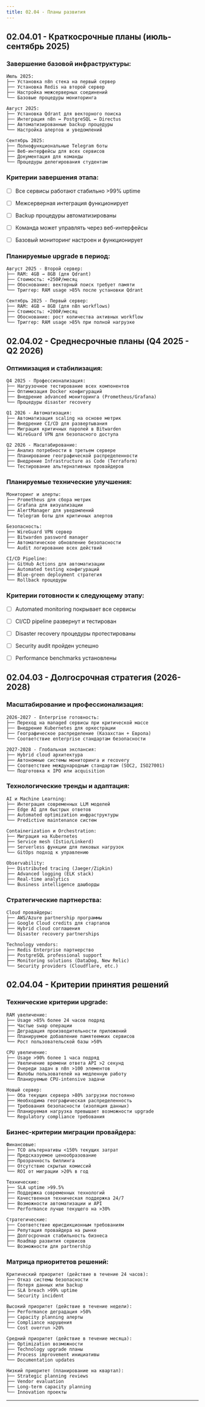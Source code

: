 ```yaml
---
title: 02.04 - Планы развития
---
```


## 02\.04.01 - Краткосрочные планы (июль-сентябрь 2025)

### Завершение базовой инфраструктуры:

```
Июль 2025:
├── Установка n8n стека на первый сервер
├── Установка Redis на второй сервер
├── Настройка межсерверных соединений
└── Базовые процедуры мониторинга

Август 2025:
├── Установка Qdrant для векторного поиска
├── Интеграция n8n ↔ PostgreSQL ↔ Directus
├── Автоматизированные backup процедуры
└── Настройка алертов и уведомлений

Сентябрь 2025:
├── Полнофункциональные Telegram боты
├── Веб-интерфейсы для всех сервисов
├── Документация для команды
└── Процедуры делегирования студентам
```

### Критерии завершения этапа:

* [ ] Все сервисы работают стабильно >99% uptime

* [ ] Межсерверная интеграция функционирует

* [ ] Backup процедуры автоматизированы

* [ ] Команда может управлять через веб-интерфейсы

* [ ] Базовый мониторинг настроен и функционирует

### Планируемые upgrade в период:

```
Август 2025 - Второй сервер:
├── RAM: 4GB → 8GB (для Qdrant)
├── Стоимость: +250₽/месяц
├── Обоснование: векторный поиск требует памяти
└── Триггер: RAM usage >85% после установки Qdrant

Сентябрь 2025 - Первый сервер:
├── RAM: 4GB → 8GB (для n8n workflows)
├── Стоимость: +200₽/месяц
├── Обоснование: рост количества активных workflow
└── Триггер: RAM usage >85% при полной нагрузке
```

## 02\.04.02 - Среднесрочные планы (Q4 2025 - Q2 2026)

### Оптимизация и стабилизация:

```
Q4 2025 - Профессионализация:
├── Нагрузочное тестирование всех компонентов
├── Оптимизация Docker конфигураций
├── Внедрение advanced мониторинга (Prometheus/Grafana)
└── Процедуры disaster recovery

Q1 2026 - Автоматизация:
├── Автоматизация scaling на основе метрик
├── Внедрение CI/CD для развертывания
├── Миграция критичных паролей в Bitwarden
└── WireGuard VPN для безопасного доступа

Q2 2026 - Масштабирование:
├── Анализ потребности в третьем сервере
├── Планирование географической распределенности
├── Внедрение Infrastructure as Code (Terraform)
└── Тестирование альтернативных провайдеров
```

### Планируемые технические улучшения:

```
Мониторинг и алерты:
├── Prometheus для сбора метрик
├── Grafana для визуализации
├── AlertManager для уведомлений
└── Telegram боты для критичных алертов

Безопасность:
├── WireGuard VPN сервер
├── Bitwarden password manager
├── Автоматическое обновление безопасности
└── Audit логирование всех действий

CI/CD Pipeline:
├── GitHub Actions для автоматизации
├── Automated testing конфигураций
├── Blue-green deployment стратегия
└── Rollback процедуры
```

### Критерии готовности к следующему этапу:

* [ ] Automated monitoring покрывает все сервисы

* [ ] CI/CD pipeline развернут и тестирован

* [ ] Disaster recovery процедуры протестированы

* [ ] Security audit пройден успешно

* [ ] Performance benchmarks установлены

## 02\.04.03 - Долгосрочная стратегия (2026-2028)

### Масштабирование и профессионализация:

```
2026-2027 - Enterprise готовность:
├── Переход на managed сервисы при критической массе
├── Внедрение Kubernetes для оркестрации
├── Географическое распределение (Казахстан + Европа)
└── Соответствие enterprise стандартам безопасности

2027-2028 - Глобальная экспансия:
├── Hybrid cloud архитектура
├── Автономные системы мониторинга и recovery
├── Соответствие международным стандартам (SOC2, ISO27001)
└── Подготовка к IPO или acquisition
```

### Технологические тренды и адаптация:

```
AI и Machine Learning:
├── Интеграция современных LLM моделей
├── Edge AI для быстрых ответов
├── Automated optimization инфраструктуры
└── Predictive maintenance систем

Containerization и Orchestration:
├── Миграция на Kubernetes
├── Service mesh (Istio/Linkerd)
├── Serverless функции для пиковых нагрузок
└── GitOps подход к управлению

Observability:
├── Distributed tracing (Jaeger/Zipkin)
├── Advanced logging (ELK stack)
├── Real-time analytics
└── Business intelligence дашборды
```

### Стратегические партнерства:

```
Cloud провайдеры:
├── AWS/Azure partnership программы
├── Google Cloud credits для стартапов
├── Hybrid cloud соглашения
└── Disaster recovery partnerships

Technology vendors:
├── Redis Enterprise партнерство
├── PostgreSQL professional support
├── Monitoring solutions (DataDog, New Relic)
└── Security providers (Cloudflare, etc.)
```

## 02\.04.04 - Критерии принятия решений

### Технические критерии upgrade:

```
RAM увеличение:
├── Usage >85% более 24 часов подряд
├── Частые swap операции
├── Деградация производительности приложений
├── Планируемое добавление памятеемких сервисов
└── Рост пользовательской базы >50%

CPU увеличение:
├── Usage >90% более 1 часа подряд
├── Увеличение времени ответа API >2 секунд
├── Очереди задач в n8n >100 элементов
├── Жалобы пользователей на медленную работу
└── Планируемые CPU-intensive задачи

Новый сервер:
├── Оба текущих сервера >80% загрузки постоянно
├── Необходима географическая распределенность
├── Требования безопасности (изоляция данных)
├── Планируемая нагрузка превышает возможности upgrade
└── Regulatory compliance требования
```

### Бизнес-критерии миграции провайдера:

```
Финансовые:
├── TCO альтернативы <150% текущих затрат
├── Предсказуемое ценообразование
├── Прозрачность биллинга
├── Отсутствие скрытых комиссий
└── ROI от миграции >20% в год

Технические:
├── SLA uptime >99.5%
├── Поддержка современных технологий
├── Качественная техническая поддержка 24/7
├── Возможности автоматизации и API
└── Performance лучше текущего на >30%

Стратегические:
├── Соответствие юрисдикционным требованиям
├── Репутация провайдера на рынке
├── Долгосрочная стабильность бизнеса
├── Roadmap развития сервисов
└── Возможности для partnership
```

### Матрица приоритетов решений:

```
Критический приоритет (действие в течение 24 часов):
├── Отказ системы безопасности
├── Потеря данных или backup
├── SLA breach >99% uptime
└── Security incident

Высокий приоритет (действие в течение недели):
├── Performance деградация >50%
├── Capacity planning алерты
├── Compliance нарушения
└── Cost overrun >20%

Средний приоритет (действие в течение месяца):
├── Optimization возможности
├── Technology upgrade планы
├── Process improvement инициативы
└── Documentation updates

Низкий приоритет (планирование на квартал):
├── Strategic planning reviews
├── Vendor evaluation
├── Long-term capacity planning
└── Innovation проекты
```

---